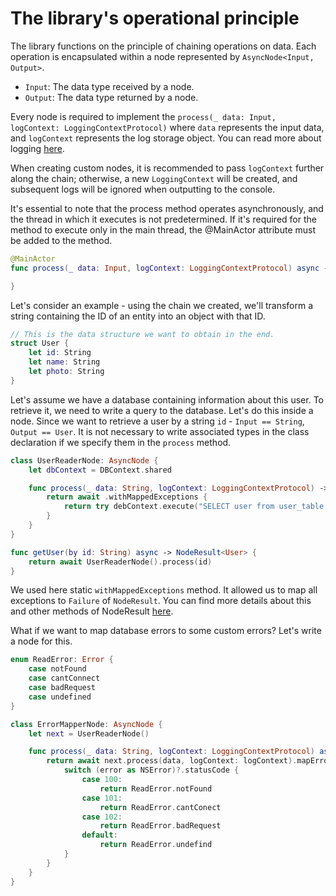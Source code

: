 # The library's operational principle

The library functions on the principle of chaining operations on data. 
Each operation is encapsulated within a node represented by `AsyncNode<Input, Output>`.

- `Input`: The data type received by a node.
- `Output`: The data type returned by a node.

Every node is required to implement the `process(_ data: Input, logContext: LoggingContextProtocol)` where `data` represents the input data, and `logContext` represents the log storage object. You can read more about logging [here]("Log/Log.md"). 

When creating custom nodes, it is recommended to pass `logContext` further along the chain; otherwise, a new `LoggingContext` will be created, and subsequent logs will be ignored when outputting to the console.

It's essential to note that the process method operates asynchronously, and the thread in which it executes is not predetermined. 
If it's required for the method to execute only in the main thread, the @MainActor attribute must be added to the method.

```Swift
@MainActor
func process(_ data: Input, logContext: LoggingContextProtocol) async -> NodeResult<Output> {

}
```

Let's consider an example - using the chain we created, we'll transform a string containing the ID of an entity into an object with that ID.

```Swift
// This is the data structure we want to obtain in the end.
struct User {
    let id: String
    let name: String
    let photo: String
}
```

Let's assume we have a database containing information about this user.
To retrieve it, we need to write a query to the database. Let's do this inside a node.
Since we want to retrieve a user by a string `id` - `Input == String`, `Output == User`.
It is not necessary to write associated types in the class declaration if we specify them in the `process` method.

```Swift
class UserReaderNode: AsyncNode {
    let dbContext = DBContext.shared

    func process(_ data: String, logContext: LoggingContextProtocol) -> NodeResult<User> {
        return await .withMappedExceptions {
            return try debContext.execute("SELECT user from user_table WHERE ID == \(data)") 
        }
    }
}

func getUser(by id: String) async -> NodeResult<User> {
    return await UserReaderNode().process(id)
}
```

We used here static `withMappedExceptions` method. It allowed us to map all exceptions to `Failure` of `NodeResult`.
You can find more details about this and other methods of NodeResult [here](../docs/Extensions/NodeResult.html).

What if we want to map database errors to some custom errors?
Let's write a node for this.

```Swift
enum ReadError: Error {
    case notFound
    case cantConnect
    case badRequest
    case undefined
}

class ErrorMapperNode: AsyncNode {
    let next = UserReaderNode()

    func process(_ data: String, logContext: LoggingContextProtocol) async -> NodeResult<User> {
        return await next.process(data, logContext: logContext).mapError { error in
            switch (error as NSError)?.statusCode {
                case 100:
                    return ReadError.notFound
                case 101:
                    return ReadError.cantConect
                case 102:
                    return ReadError.badRequest
                default:
                    return ReadError.undefind
            }
        }
    }
}

```
